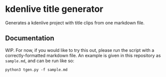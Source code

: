 # kdenlive title generator

Generates a kdenlive project with title clips from one markdown file.

## Documentation

WIP. For now, if you would like to try this out, please run the script with a correctly-formatted
markdown file. An example is given in this repository as `sample.md`, and can be run like so:

	python3 tgen.py -f sample.md


